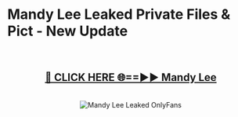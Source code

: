 # Mandy Lee Leaked Private Files & Pict - New Update
<br>
<div align="center">
<h2><a href="https://mediafilles.blogspot.com/?title=Mandy_Lee" rel="nofollow">🔴 CLICK HERE 🌐==►► Mandy Lee</a></h2>
<br>
<a href="https://mediafilles.blogspot.com/?title=Mandy_Lee" rel="nofollow" data-target="animated-image.originalLink"><img src="https://i.ibb.co.com/WyWwxjT/player-gif2.gif" alt="Mandy Lee Leaked OnlyFans" style="max-width: 100%; display: inline-block;" data-target="animated-image.originalImage"></a>
</div>
<br>
